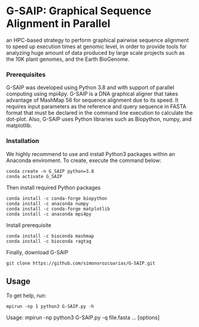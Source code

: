 # G-SAIP: Graphical Sequence Alignment in Parallel

an HPC-based strategy to perform graphical pairwise sequence alignment to speed up execution times at genomic level, in order to provide tools for analyzing huge amount of data produced by large scale projects such as the 10K plant genomes, and the Earth BioGenome.

### Prerequisites

G-SAIP was developed using Python 3.8 and with support of parallel computing using mpi4py. G-SAIP is a DNA graphical aligner that takes advantage of MashMap 56 for sequence alignment due to its speed. It requires input parameters as the reference and query sequence in FASTA format that must be declared in the command line execution to calculate the dot-plot. Also, G-SAIP uses Python libraries such as Biopython, numpy, and matplotlib.


### Installation

We highly recommend to use and install Python3 packages within an Anaconda enviroment. To create, execute the command below:
```
conda create -n G_SAIP python=3.8
conda activate G_SAIP
```
Then install required Python packages
```
conda install -c conda-forge biopython
conda install -c anaconda numpy
conda install -c conda-forge matplotlib
conda install -c anaconda mpi4py
```
Install prerequisite
```
conda install -c bioconda mashmap
conda install -c bioconda ragtag
```
Finally, download G-SAIP
```
git clone https://github.com/simonorozcoarias/G-SAIP.git
```
## Usage

To get help, run: 
```
mpirun -np 1 python3 G-SAIP.py -h
```
Usage: mpirun -np <threads> python3 G-SAIP.py -q file.fasta ... [options]

